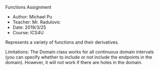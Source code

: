 Functions Assignment
 * Author: Michael Pu
 * Teacher: Mr. Radulovic
 * Date: 2019/3/25
 * Course: ICS4U
 
Represents a variety of functions and their derivatives.

Limitations:
The Domain class works for all continuous domain intervals (you can specify whether to include or not include the endpoints in the domain). However, it will not work if there are holes in the domain.
